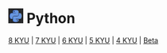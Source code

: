 # [![CodeWars](https://raw.githubusercontent.com/stephencarrera/Codewars/master/Assets/python.png)](Python/Python.md) Python

[8 KYU](https://github.com/stephencarrera/toy-problems/tree/master/Codewars/Python/8KYU) | [7 KYU](https://github.com/stephencarrera/toy-problems/tree/master/Codewars/Python/7KYU) | [6 KYU](https://github.com/stephencarrera/toy-problems/tree/master/Codewars/Python/6KYU) | [5 KYU](https://github.com/stephencarrera/toy-problems/tree/master/Codewars/Python/5KYU) | [4 KYU](https://github.com/stephencarrera/toy-problems/tree/master/Codewars/Python/4KYU) | [Beta](https://github.com/stephencarrera/toy-problems/tree/master/Codewars/Python/Beta)

<!-- ### <a name="8KYU">8 KYU</a>

### <a name="7KYU">7 KYU</a>

### <a name="6KYU">6 KYU</a>

### <a name="5KYU">5 KYU</a>

### <a name="4KYU">4 KYU</a>

### <a name="Beta">Beta</a> -->
